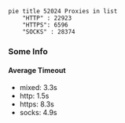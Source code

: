 
```mermaid
pie title 52024 Proxies in list
    "HTTP" : 22923
    "HTTPS": 6596
    "SOCKS" : 28374
```

### Some Info
#### Average Timeout

- mixed: 3.3s
- http: 1.5s
- https: 8.3s
- socks: 4.9s